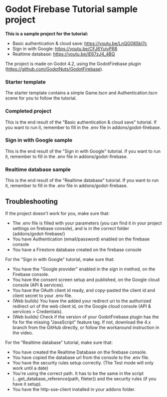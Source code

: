 # Godot Firebase Tutorial sample project
**This is a sample project for the tutorial:**
- Basic authentication & cloud save: https://youtu.be/LnQG08Sbl7c
- Sign in with Google: https://youtu.be/CFJ6YujvPR8
- Realtime database: https://youtu.be/iE67zJ4_4BQ

The project is made on Godot 4.2, using the GodotFirebase plugin (https://github.com/GodotNuts/GodotFirebase).

### Starter template
The starter template contains a simple Game.tscn and Authentication.tscn scene for you to follow the tutorial.

### Completed project
This is the end result of the "Basic authentication & cloud save" tutorial. If you want to run it, remember to fill in the .env file in addons/godot-firebase.

### Sign in with Google sample
This is the end result of the "Sign in with Google" tutorial. If you want to run it, remember to fill in the .env file in addons/godot-firebase.

### Realtime database sample
This is the end result of the "Realtime database" tutorial.  If you want to run it, remember to fill in the .env file in addons/godot-firebase.

## Troubleshooting
If the project doesn't work for you, make sure that:
- The .env file is filled with your parameters (you can find it in your project settings on firebase console), and is in the correct folder (addons/godot-firebase/)
- You have Authentication (email/password) enabled on the firebase console
- You have a Firestore database created on the firebase console
  
For the "Sign in with Google" tutorial, make sure that:
- You have the "Google provider" enabled in the sign in method, on the Firebase console.
- You have the consent screen setup and published, on the Google cloud console (API & services).
- You have the OAuth client id ready, and copy-pasted the client id and client secret to your .env file.
- (Web builds) You have the added your redirect uri to the authorized redirect uri of the web client id, on the Google cloud console (API & serviices > Credentials).
- (Web builds) Check if the version of your GodotFirebase plugin has the fix for the missing "JavaScript" feature tag. If not, download the 4.x branch from the GitHub directly, or follow the workaround instruction in the video.

For the "Realtime database" tutorial, make sure that:
- You have created the Realtime Database on the firebase console.
- You have copied the database url from the console to the .env file.
- You have the security rules setup correctly. (The Test mode will only work until a date)
- You're using the correct path. It has to be the same in the script (...get_database_reference(path, fileter)) and the security rules (if you have it setup).
- You have the http-sse-client installed in your addons folder.
